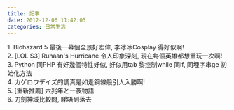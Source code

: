 ```yaml
---
title: 記事
date: 2012-12-06 11:42:03
categories: 日常生活
---
```


1\. Biohazard 5 最後一幕個全景好宏偉, 李冰冰Cosplay 得好似啊!  
2\. \[LOL S3\] Runaan's Hurricane 令人印象深刻, 現在每個英雄都想重玩一次啊!  
3\. Python 同PHP 有好幾個特性好似, 好似用tab 黎控制while 同if, 同埋字串ge 初始化方法  
4\. カゲロウデイズ的調真是如走鋼線般引人入勝啊!  
5\. \[重新推薦\] 六兆年と一夜物語  
6\. 刀劍神域比較悶, 睇唔到落去